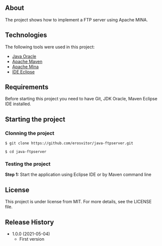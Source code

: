 ## About
The project shows how to implement a FTP server using Apache MINA.

## Technologies
The following tools were used in this project:

* [Java Oracle](https://www.oracle.com/java/)
* [Apache Maven](https://maven.apache.org/)
* [Apache Mina](https://mina.apache.org/)
* [IDE Eclipse](https://www.eclipse.org/)

## Requirements
Before starting this project you need to have Git, JDK Oracle, Maven Eclipse IDE installed.

## Starting the project

### Clonning the project
```
$ git clone https://github.com/erosvitor/java-ftpserver.git

$ cd java-ftpserver
```

### Testing the project
**Step 1:** Start the application using Eclipse IDE or by Maven command line

## License
This project is under license from MIT. For more details, see the LICENSE file.

## Release History

* 1.0.0 (2021-05-04)
    * First version
